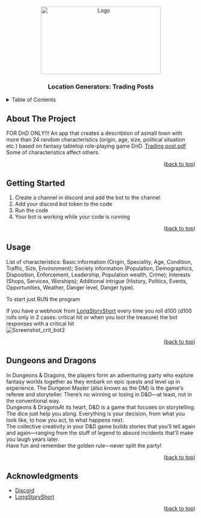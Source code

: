 <a name="readme-top"></a>
<!-- PROJECT LOGO -->
<br />
<div align="center">
  <a href="![Trading_post_logo](https://github.com/AlekseiLopatin/Loc_Generators/assets/135117364/06e39d34-c466-4f56-bfcc-f086dcd50dc4)
">
    <img src="https://github.com/AlekseiLopatin/Loc_Generators/assets/135117364/06e39d34-c466-4f56-bfcc-f086dcd50dc4" alt="Logo" width="320" height="180">
  </a>
</div>


<h3 align="center">Location Generators:  Trading Posts</h3>


<!-- TABLE OF CONTENTS -->
<details>
  <summary>Table of Contents</summary>
  <ol>
    <li><a href="#about-the-project">About The Project</a></li>
    <li><a href="#getting-started">Getting Started</a></li>
    <li><a href="#usage">Usage</a></li>
    <li><a href="#dungeons-and-dragons">Dungeons and Dragons</a></li>
    <li><a href="#acknowledgments">Acknowledgments</a></li>
  </ol>
</details>



<!-- ABOUT THE PROJECT -->
## About The Project
FOR DnD ONLY!!! An app that creates a describtion of asmall town with more than 24 random characteristics (origin, age, size, political situation etc.) based on fantasy tabletop role-playing game DnD. [Trading post.pdf](https://github.com/AlekseiLopatin/Loc_Generators/files/13857827/Trading.post.pdf)
Some of characteristics affect others.


<p align="right">(<a href="#readme-top">back to top</a>)</p>


<!-- GETTING STARTED -->
## Getting Started

1) Create a channel in discord and add the bot to the channel 
2) Add your discord bot token to the code
3) Run the code
4) Your bot is working while your code is running


<p align="right">(<a href="#readme-top">back to top</a>)</p>


<!-- USAGE EXAMPLES -->
## Usage

List of characteristics:
Basic information (Origin, Speciality, Age, Condition, Traffic, Size, Environment);
Society information (Population, Demographics, Disposition, Enforcement, Leadership, Population wealth, Crime);
Interests (Shops, Services, Worships);
Additional intrigue (History, Politics, Events, Opportunities, Weather, Danger level, Danger type).

To start just RUN the program 

If you have a webhook from [LongStoryShort](https://longstoryshort.app/about/) every time you roll d100 (d100 rolls only in 2 cases: critical hit or when you loot the treasure) the bot responses with a critical hit  
![Screenshot_crit_bot2](https://github.com/AlekseiLopatin/critical_hit_bot/assets/135117364/59cee9dc-d9e1-401f-99d7-fe4393fa7c7e)



<p align="right">(<a href="#readme-top">back to top</a>)</p>


<!-- Dungeons and Dragons -->
## Dungeons and Dragons

In Dungeons & Dragons, the players form an adventuring party who explore fantasy worlds together as they embark on epic quests and level up in experience. The Dungeon Master (also known as the DM) is the game's referee and storyteller. There’s no winning or losing in D&D—at least, not in the conventional way.  
Dungeons & DragonsAt its heart, D&D is a game that focuses on storytelling. The dice just help you along. Everything is your decision, from what you look like, to how you act, to what happens next.  
The collective creativity in your D&D game builds stories that you’ll tell again and again—ranging from the stuff of legend to absurd incidents that’ll make you laugh years later.  
Have fun and remember the golden rule—never split the party!


<p align="right">(<a href="#readme-top">back to top</a>)</p>



<!-- ACKNOWLEDGMENTS -->
## Acknowledgments

* [Discord](https://discord.com/)
* [LongStoryShort](https://longstoryshort.app/)


<p align="right">(<a href="#readme-top">back to top</a>)</p>



